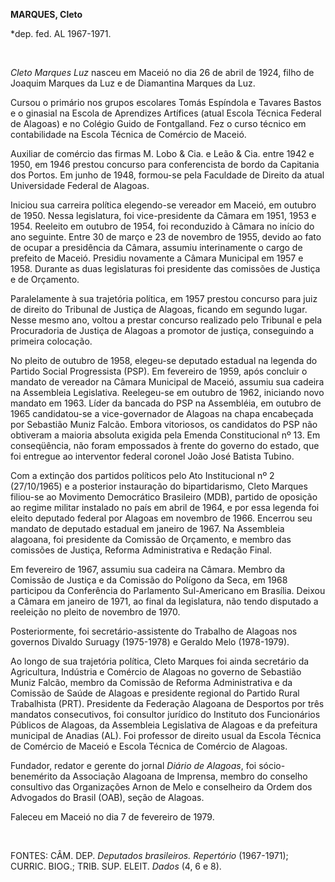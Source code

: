 **MARQUES, Cleto**

\*dep. fed. AL 1967-1971.

 

*Cleto Marques Luz* nasceu em Maceió no dia 26 de abril de 1924, filho
de Joaquim Marques da Luz e de Diamantina Marques da Luz.

Cursou o primário nos grupos escolares Tomás Espíndola e Tavares Bastos
e o ginasial na Escola de Aprendizes Artífices (atual Escola Técnica
Federal de Alagoas) e no Colégio Guido de Fontgalland. Fez o curso
técnico em contabilidade na Escola Técnica de Comércio de Maceió.

Auxiliar de comércio das firmas M. Lobo & Cia. e Leão & Cia. entre 1942
e 1950, em 1946 prestou concurso para conferencista de bordo da
Capitania dos Portos. Em junho de 1948, formou-se pela Faculdade de
Direito da atual Universidade Federal de Alagoas.

Iniciou sua carreira política elegendo-se vereador em Maceió, em outubro
de 1950. Nessa legislatura, foi vice-presidente da Câmara em 1951, 1953
e 1954. Reeleito em outubro de 1954, foi reconduzido à Câmara no início
do ano seguinte. Entre 30 de março e 23 de novembro de 1955, devido ao
fato de ocupar a presidência da Câmara, assumiu interinamente o cargo de
prefeito de Maceió. Presidiu novamente a Câmara Municipal em 1957 e
1958. Durante as duas legislaturas foi presidente das comissões de
Justiça e de Orçamento.

Paralelamente à sua trajetória política, em 1957 prestou concurso para
juiz de direito do Tribunal de Justiça de Alagoas, ficando em segundo
lugar. Nesse mesmo ano, voltou a prestar concurso realizado pelo
Tribunal e pela Procuradoria de Justiça de Alagoas a promotor de
justiça, conseguindo a primeira colocação.

No pleito de outubro de 1958, elegeu-se deputado estadual na legenda do
Partido Social Progressista (PSP). Em fevereiro de 1959, após concluir o
mandato de vereador na Câmara Municipal de Maceió, assumiu sua cadeira
na Assembleia Legislativa. Reelegeu-se em outubro de 1962, iniciando
novo mandato em 1963. Líder da bancada do PSP na Assembléia, em outubro
de 1965 candidatou-se a vice-governador de Alagoas na chapa encabeçada
por Sebastião Muniz Falcão. Embora vitoriosos, os candidatos do PSP não
obtiveram a maioria absoluta exigida pela Emenda Constitucional nº 13.
Em conseqüência, não foram empossados à frente do governo do estado, que
foi entregue ao interventor federal coronel João José Batista Tubino.

Com a extinção dos partidos políticos pelo Ato Institucional nº 2
(27/10/1965) e a posterior instauração do bipartidarismo, Cleto Marques
filiou-se ao Movimento Democrático Brasileiro (MDB), partido de oposição
ao regime militar instalado no país em abril de 1964, e por essa legenda
foi eleito deputado federal por Alagoas em novembro de 1966. Encerrou
seu mandato de deputado estadual em janeiro de 1967. Na Assembleia
alagoana, foi presidente da Comissão de Orçamento, e membro das
comissões de Justiça, Reforma Administrativa e Redação Final.

Em fevereiro de 1967, assumiu sua cadeira na Câmara. Membro da Comissão
de Justiça e da Comissão do Polígono da Seca, em 1968 participou da
Conferência do Parlamento Sul-Americano em Brasília. Deixou a Câmara em
janeiro de 1971, ao final da legislatura, não tendo disputado a
reeleição no pleito de novembro de 1970.

Posteriormente, foi secretário-assistente do Trabalho de Alagoas nos
governos Divaldo Suruagy (1975-1978) e Geraldo Melo (1978-1979).

Ao longo de sua trajetória política, Cleto Marques foi ainda secretário
da Agricultura, Indústria e Comércio de Alagoas no governo de Sebastião
Muniz Falcão, membro da Comissão de Reforma Administrativa e da Comissão
de Saúde de Alagoas e presidente regional do Partido Rural Trabalhista
(PRT). Presidente da Federação Alagoana de Desportos por três mandatos
consecutivos, foi consultor jurídico do Instituto dos Funcionários
Públicos de Alagoas, da Assembleia Legislativa de Alagoas e da
prefeitura municipal de Anadias (AL). Foi professor de direito usual da
Escola Técnica de Comércio de Maceió e Escola Técnica de Comércio de
Alagoas.

Fundador, redator e gerente do jornal *Diário de Alagoas*, foi
sócio-benemérito da Associação Alagoana de Imprensa, membro do conselho
consultivo das Organizações Arnon de Melo e conselheiro da Ordem dos
Advogados do Brasil (OAB), seção de Alagoas.

Faleceu em Maceió no dia 7 de fevereiro de 1979.

 

FONTES: CÂM. DEP. *Deputados brasileiros. Repertório* (1967-1971);
CURRIC. BIOG.; TRIB. SUP. ELEIT. *Dados* (4, 6 e 8).

 
